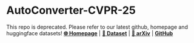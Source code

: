 ﻿# AutoConverter-CVPR-25
This repo is deprecated. Please refer to our latest github, homepage and huggingface datasets!
[**🌐 Homepage**](https://yuhui-zh15.github.io/AutoConverter-Website/) | [**🤗 Dataset**](https://huggingface.co/datasets/suyc21/VMCBench/) | [**📖 arXiv**](https://arxiv.org/abs/2501.03225) | [**GitHub**](https://github.com/yuhui-zh15/AutoConverter)
